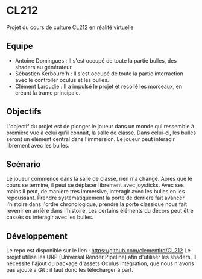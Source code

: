 # CL212
Projet du cours de culture CL212 en réalité virtuelle

## Equipe
- Antoine Domingues : Il s'est occupé de toute la partie bulles, des shaders au générateur.
- Sébastien Kerbourc'h : Il s'est occupé de toute la partie interraction avec le controller oculus et les bulles.
- Clément Laroudie : Il a impulsé le projet et recollé les morceaux, en créant la trame principale.

## Objectifs
L'objectif du projet est de plonger le joueur dans un monde qui ressemble à première vue à celui qu'il connait, la salle de classe. Dans celui-ci, les bulles seront un élément central dans l'immersion. Le joueur peut interagir librement avec les bulles.

## Scénario
Le joueur commence dans la salle de classe, rien n'a changé. Après que le cours se termine, il peut se déplacer librement avec joysticks.
Avec ses mains il peut, de manière très immersive, interagir avec les bulles en les repoussant.
Prendre systématiquement la porte de derrière fait avancer l'histoire dans l'ordre chronologique, prendre la porte classique nous fait revenir en arrière dans l'histoire.
Les certains éléments du décors peut être cassés ou interagir avec les bulles.

## Développement
Le repo est disponible sur le lien : https://github.com/clementlrd/CL212
Le projet utilise les URP (Universal Render Pipeline) afin d'utiliser les shaders.
Il nécessite l'ajout du package d'assets Oculus intégration, que nous n'avons pas ajouté a Git : il faut donc les télécharger à part.